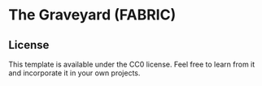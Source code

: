 # The Graveyard (FABRIC)

## License

This template is available under the CC0 license. Feel free to learn from it and incorporate it in your own projects.

